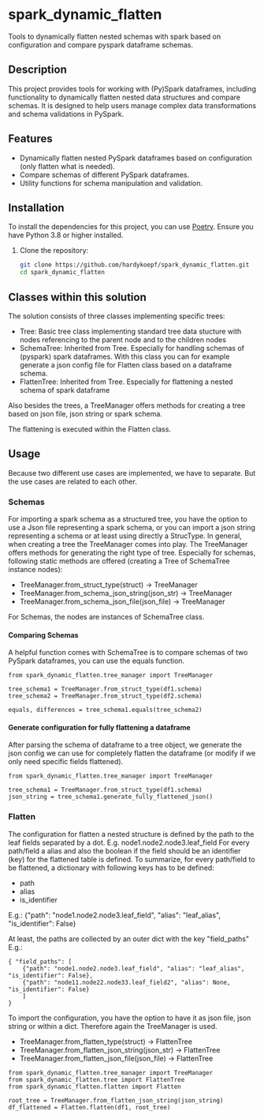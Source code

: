# spark_dynamic_flatten

Tools to dynamically flatten nested schemas with spark based on configuration and compare pyspark dataframe schemas.

## Description

This project provides tools for working with (Py)Spark dataframes, including functionality to dynamically flatten nested data structures and compare schemas. It is designed to help users manage complex data transformations and schema validations in PySpark.

## Features

- Dynamically flatten nested PySpark dataframes based on configuration (only flatten what is needed).
- Compare schemas of different PySpark dataframes.
- Utility functions for schema manipulation and validation.

## Installation

To install the dependencies for this project, you can use [Poetry](https://python-poetry.org/). Ensure you have Python 3.8 or higher installed.

1. Clone the repository:
   ```sh
   git clone https://github.com/hardykoepf/spark_dynamic_flatten.git
   cd spark_dynamic_flatten

## Classes within this solution

The solution consists of three classes implementing specific trees:
- Tree: Basic tree class implementing standard tree data stucture with nodes referencing to the parent node and to the children nodes
- SchemaTree: Inherited from Tree. Especially for handling schemas of (pyspark) spark dataframes. With this class you can for example generate a json config file for Flatten class based on a dataframe schema.
- FlattenTree: Inherited from Tree. Especially for flattening a nested schema of spark dataframe

Also besides the trees, a TreeManager offers methods for creating a tree based on json file, json string or spark schema.

The flattening is executed within the Flatten class.

## Usage

Because two different use cases are implemented, we have to separate. But the use cases are related to each other.

### Schemas

For importing a spark schema as a structured tree, you have the option to use a Json file representing a spark schema, or you can import a json string representing a schema or at least using directly a StrucType.
In general, when creating a tree the TreeManager comes into play. The TreeManager offers methods for generating the right type of tree.
Especially for schemas, following static methods are offered (creating a Tree of SchemaTree instance nodes):
- TreeManager.from_struct_type(struct) -> TreeManager
- TreeManager.from_schema_json_string(json_str) -> TreeManager
- TreeManager.from_schema_json_file(json_file) -> TreeManager

For Schemas, the nodes are instances of SchemaTree class.

#### Comparing Schemas
A helpful function comes with SchemaTree is to compare schemas of two PySpark dataframes, you can use the equals function.

```
from spark_dynamic_flatten.tree_manager import TreeManager

tree_schema1 = TreeManager.from_struct_type(df1.schema)
tree_schema2 = TreeManager.from_struct_type(df2.schema)

equals, differences = tree_schema1.equals(tree_schema2)
```

#### Generate configuration for fully flattening a dataframe

After parsing the schema of dataframe to a tree object, we generate the json config we can use for completely flatten the dataframe (or modify if we only need specific fields flattened).

```
from spark_dynamic_flatten.tree_manager import TreeManager

tree_schema1 = TreeManager.from_struct_type(df1.schema)
json_string = tree_schema1.generate_fully_flattened_json()
```

### Flatten
 
The configuration for flatten a nested structure is defined by the path to the leaf fields separated by a dot.
E.g. node1.node2.node3.leaf_field
For every path/field a alias and also the boolean if the field should be an identifier (key) for the flattened table is defined.
To summarize, for every path/field to be flattened, a dictionary with following keys has to be defined:
- path
- alias
- is_identifier

E.g.:
{"path": "node1.node2.node3.leaf_field", "alias": "leaf_alias", "is_identifier": False}

At least, the paths are collected by an outer dict with the key "field_paths"
E.g.:
```
{ "field_paths": [
    {"path": "node1.node2.node3.leaf_field", "alias": "leaf_alias", "is_identifier": False},
    {"path": "node11.node22.node33.leaf_field2", "alias": None, "is_identifier": False}
    ]
}
```

To import the configuration, you have the option to have it as json file, json string or within a dict. Therefore again the TreeManager is used.
- TreeManager.from_flatten_type(struct) -> FlattenTree
- TreeManager.from_flatten_json_string(json_str) -> FlattenTree
- TreeManager.from_flatten_json_file(json_file) -> FlattenTree

```
from spark_dynamic_flatten.tree_manager import TreeManager
from spark_dynamic_flatten.tree import FlattenTree
from spark_dynamic_flatten.flatten import Flatten

root_tree = TreeManager.from_flatten_json_string(json_string)
df_flattened = Flatten.flatten(df1, root_tree)

```